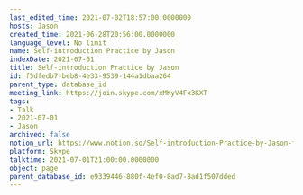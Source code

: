 ```yaml
---
last_edited_time: 2021-07-02T18:57:00.0000000
hosts: Jason
created_time: 2021-06-28T20:56:00.0000000
language_level: No limit
name: Self-introduction Practice by Jason
indexDate: 2021-07-01
title: Self-introduction Practice by Jason
id: f5dfedb7-beb8-4e33-9539-144a1dbaa264
parent_type: database_id
meeting_link: https://join.skype.com/xMKyV4Fx3KXT
tags:
- Talk
- 2021-07-01
- Jason
archived: false
notion_url: https://www.notion.so/Self-introduction-Practice-by-Jason-f5dfedb7beb84e339539144a1dbaa264
platform: Skype
talktime: 2021-07-01T21:00:00.0000000
object: page
parent_database_id: e9339446-880f-4ef0-8ad7-8ad1f507dded
---
```







